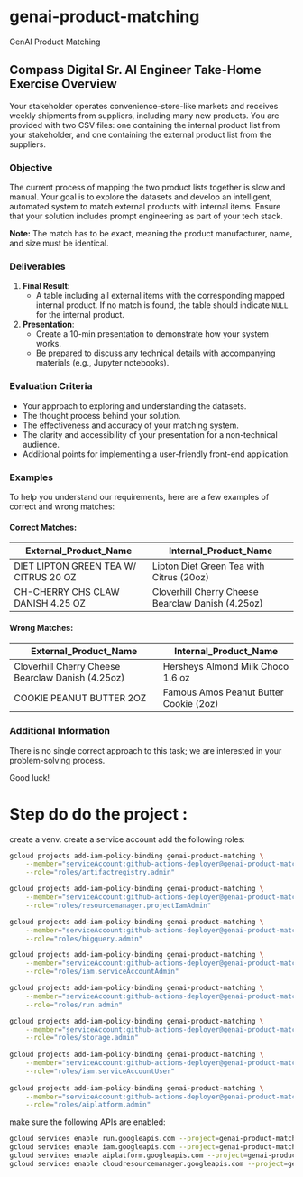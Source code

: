 # genai-product-matching
GenAI Product Matching

## Compass Digital Sr. AI Engineer Take-Home Exercise Overview

Your stakeholder operates convenience-store-like markets and receives weekly shipments from suppliers, including many new products. You are provided with two CSV files: one containing the internal product list from your stakeholder, and one containing the external product list from the suppliers.

### Objective
The current process of mapping the two product lists together is slow and manual. Your goal is to explore the datasets and develop an intelligent, automated system to match external products with internal items. Ensure that your solution includes prompt engineering as part of your tech stack.

**Note:** The match has to be exact, meaning the product manufacturer, name, and size must be identical.

### Deliverables
1. **Final Result**:
   - A table including all external items with the corresponding mapped internal product. If no match is found, the table should indicate `NULL` for the internal product.
2. **Presentation**:
   - Create a 10-min presentation to demonstrate how your system works.
   - Be prepared to discuss any technical details with accompanying materials (e.g., Jupyter notebooks).

### Evaluation Criteria
- Your approach to exploring and understanding the datasets.
- The thought process behind your solution.
- The effectiveness and accuracy of your matching system.
- The clarity and accessibility of your presentation for a non-technical audience.
- Additional points for implementing a user-friendly front-end application.

### Examples
To help you understand our requirements, here are a few examples of correct and wrong matches:

#### Correct Matches:
| External_Product_Name                     | Internal_Product_Name                          |
|-------------------------------------------|-----------------------------------------------|
| DIET LIPTON GREEN TEA W/ CITRUS 20 OZ     | Lipton Diet Green Tea with Citrus (20oz)      |
| CH-CHERRY CHS CLAW DANISH 4.25 OZ         | Cloverhill Cherry Cheese Bearclaw Danish (4.25oz) |

#### Wrong Matches:
| External_Product_Name                     | Internal_Product_Name                          |
|-------------------------------------------|-----------------------------------------------|
| Cloverhill Cherry Cheese Bearclaw Danish (4.25oz) | Hersheys Almond Milk Choco 1.6 oz           |
| COOKIE PEANUT BUTTER 2OZ                  | Famous Amos Peanut Butter Cookie (2oz)        |

### Additional Information
There is no single correct approach to this task; we are interested in your problem-solving process.

Good luck!

# Step do do the project : 
create a venv.
create a service account
add the following roles:
```bash
gcloud projects add-iam-policy-binding genai-product-matching \
    --member="serviceAccount:github-actions-deployer@genai-product-matching.iam.gserviceaccount.com" \
    --role="roles/artifactregistry.admin"

gcloud projects add-iam-policy-binding genai-product-matching \
    --member="serviceAccount:github-actions-deployer@genai-product-matching.iam.gserviceaccount.com" \
    --role="roles/resourcemanager.projectIamAdmin"

gcloud projects add-iam-policy-binding genai-product-matching \
    --member="serviceAccount:github-actions-deployer@genai-product-matching.iam.gserviceaccount.com" \
    --role="roles/bigquery.admin"

gcloud projects add-iam-policy-binding genai-product-matching \
    --member="serviceAccount:github-actions-deployer@genai-product-matching.iam.gserviceaccount.com" \
    --role="roles/iam.serviceAccountAdmin"

gcloud projects add-iam-policy-binding genai-product-matching \
    --member="serviceAccount:github-actions-deployer@genai-product-matching.iam.gserviceaccount.com" \
    --role="roles/run.admin"

gcloud projects add-iam-policy-binding genai-product-matching \
    --member="serviceAccount:github-actions-deployer@genai-product-matching.iam.gserviceaccount.com" \
    --role="roles/storage.admin"
    
gcloud projects add-iam-policy-binding genai-product-matching \
    --member="serviceAccount:github-actions-deployer@genai-product-matching.iam.gserviceaccount.com" \
    --role="roles/iam.serviceAccountUser"
    
gcloud projects add-iam-policy-binding genai-product-matching \
    --member="serviceAccount:github-actions-deployer@genai-product-matching.iam.gserviceaccount.com" \
    --role="roles/aiplatform.admin"
```

make sure the following APIs are enabled:
```bash
gcloud services enable run.googleapis.com --project=genai-product-matching
gcloud services enable iam.googleapis.com --project=genai-product-matching
gcloud services enable aiplatform.googleapis.com --project=genai-product-matching
gcloud services enable cloudresourcemanager.googleapis.com --project=genai-product-matching
```
